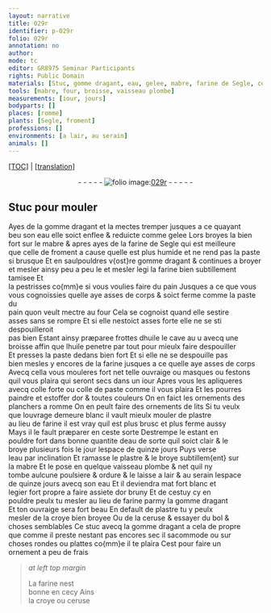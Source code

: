 ```yaml
---
layout: narrative
title: 029r
identifier: p-029r
folio: 029r
annotation: no
author:
mode: tc
editor: GR8975 Seminar Participants
rights: Public Domain
materials: [Stuc, gomme dragant, eau, gelee, mabre, farine de Segle, celle de froment, farine, pain, la paste du pain, huile, colle forte, colle de paste, or, plastre, plombe, croye, ceruse, bol, stuc]
tools: [mabre, four, broisse, vaisseau plombe]
measurements: [iour, jours]
bodyparts: []
places: [romme]
plants: [Segle, froment]
professions: []
environments: [a lair, au serain]
animals: []
---
```


<p><a href="{{ site.baseurl }}/diplomatic/" target="_blank">[TOC]</a> | <a href="{{ site.baseurl }}/texts/p-029r_tl/ target="_blank"">[translation]</a></p><div class="folio" align="center">- - - - - <a href="http://gallica.bnf.fr/ark:/12148/btv1b10500001g/f63.image" target="_blank"><img src="https://cu-mkp.github.io/2017-workshop-edition/assets/photo-icon.png" alt="folio image: " style="display:inline-block; margin-bottom:-3px;"/>029r</a> - - - - - </div>  
  

## <span class="m">Stuc</span> pour mouler

 
Ayes de la <span class="m">gomme dragant</span> et la mectes tremper jusques a ce quayant<br/> beu son <span class="m">eau</span> elle soict enflee & reduicte comme <span class="m">gelee</span> Lors broyes la bien<br/> fort sur le <span class="tl"><span class="m">mabre</span></span> & apres ayes de la <span class="m">farine de <span class="pa">Segle</span></span> qui est meilleure<br/> que <span class="m">celle de <span class="pa">froment</span></span> a cause quelle est plus humide et ne rend pas la paste<br/> si brusque Et en saulpouldres v{ost}re <span class="m">gomme dragant</span> & continues a broyer<br/> <span class="add">et mesler</span> ainsy peu a peu <span class="del">le et mesler legi</span> la <span class="m">farine</span> bien subtillement tamisee Et<br/> la pestrisses co{mm}e si vous voulies faire du <span class="m">pain</span> Jusques a ce que <span class="del">vous</span><br/> vous cognoissies quelle aye asses de corps & soict ferme comme <span class="m">la paste du<br/> pain</span> quon veult mectre au <span class="tl">four</span> Cela se cognoist quand elle sestire<br/> asses sans se rompre Et si elle nestoict asses forte elle ne se <span class="del">sti</span> despouilleroit<br/> pas bien Estant ainsy præparee frottes d<span class="m">huile</span> le cave <span class="del">au u</span> avecq une<br/> <span class="tl">broisse</span> affin que l<span class="m">huile</span> penetre par tout pour mieulx faire despouiller<br/> Et presses la paste dedans bien fort Et si elle ne se despouille pas<br/> bien mesles y encores de la <span class="m">farine</span> jusques a ce quelle aye asses de corps<br/> Avecq cella vous mouleres fort net telle ouvraige ou masques ou festons<br/> quil vous plaira qui seront secs dans un <span class="ms"><span class="tmp">iour</span></span> Apres vous les apliqueres<br/> avecq <span class="m">colle forte</span> ou <span class="m">colle de paste</span> comme il vous plaira Et les pourres<br/> paindre et estoffer d<span class="m">or</span> & toutes couleurs On en faict les ornements des<br/> planchers a <span class="pl">romme</span> On en peult faire des ornements de lits Si tu veulx<br/> que louvrage demeure blanc il vault mieulx mouler de <span class="m">plastre</span><br/> au lieu de <span class="m">farine</span> il est vray quil est plus brusc et plus ferme aussy<br/> Mays il le fault præparer en ceste sorte Destrempe le estant en<br/> pouldre <span class="del">fort</span> dans bonne quantite d<span class="m">eau</span> de sorte quil soict <span class="add">clair</span> & le<br/> broye plusieurs fois le jour lespace de quinze <span class="ms"><span class="tmp">jours</span></span> Puys verse<br/> l<span class="m">eau</span> par inclination Et ramasse le <span class="m">plastre</span> & le broye subtillem{ent} sur<br/> la <span class="tl"><span class="m">mabre</span></span> Et le pose en quelque <span class="tl">vaisseau <span class="m">plombe</span></span> & net quil ny<br/> tombe aulcune poulsiere & ordure & le laisse <span class="env">a lair</span> & <span class="env">au serain</span> lespace<br/> de quinze <span class="ms"><span class="tmp">jours</span></span> avecq son <span class="m">eau</span> Et il deviendra mat fort blanc et<br/> legier fort propre a faire assiete d<span class="m">or</span> bruny Et de cestuy cy en<br/> pouldre peulx tu mesler au lieu de <span class="m">farine</span> parmy la <span class="m">gomme dragant</span><br/> Et ton ouvraige sera fort beau En default de <span class="m">plastre</span> tu y peulx<br/> mesler de la <span class="m">croye</span> bien broyee Ou de la <span class="m">ceruse</span> & essayer du <span class="m">bol</span> &<br/> choses semblables Ce <span class="m">stuc</span> avecq la <span class="m">gomme dragant</span> a cela de propre<br/> que comme il preste nestant pas encores sec il sacommode ou sur<br/> choses rondes ou plattes co{mm}e il te plaira Cest pour faire un<br/> ornement a peu de frais 
 
> *at left top margin*
> 
> 
>   La <span class="m">farine</span> nest<br/> bonne en cecy Ains<br/> la <span class="m">croye</span> ou <span class="m">ceruse</span> 
 
